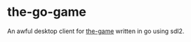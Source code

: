 # the-go-game
An awful desktop client for [the-game](https://github.com/matt-wratt/the-game) written in go using sdl2.
